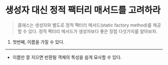 생성자 대신 정적 팩터리 매서드를 고려하라
=============
> 클래스는 생성자와 별도로 정적 팩터리 메서드(static factory method)를 제공할 수 있다.
  정적 팩터리 메서드가 생성자보다 좋은 장점 다섯가지를 알아보자.
1. 첫번째, 이름을 가질 수 있다.
--------------
  - 이름만 잘 지으면 반환될 객체의 특성을 쉽게 묘사할 수 있다.

